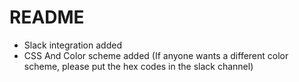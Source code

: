 # README

- Slack integration added
- CSS And Color scheme added (If anyone wants a different color scheme, please put the hex codes in the slack channel)